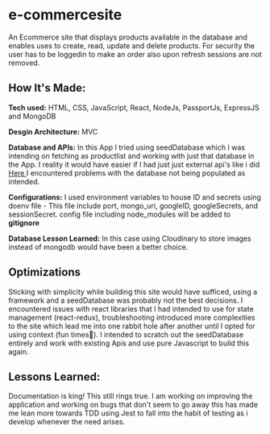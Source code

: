 # e-commercesite
<p> An Ecommerce site that displays products available in the database and enables uses to create, read, update and delete products. For security the user has to be loggedin to make an order also upon refresh sessions are not removed.</p>

## How It's Made:

**Tech used:** HTML, CSS, JavaScript, React,  NodeJs, PassportJs, ExpressJS and MongoDB

**Desgin Architecture:** MVC

**Database and APIs:** In this App I tried using seedDatabase which I was intending on fetching as productlist and working with just that database in the App. I reality it would have easier if I had just just external api's like i did <a href= "https://github.com/Felicia-Mayeyane/PantryPal-App"> Here </a> I encountered problems with the database not being populated as intended.

**Configurations:** I used environment variables to house ID and secrets using doenv file - This file include port, mongo_uri, googleID, googleSecrets,  and sessionSecret.
config file including node_modules will be added to **gitignore**


**Database Lesson Learned:** In this case using Cloudinary to store  images instead of mongodb would have been a better choice.

## Optimizations

Sticking with simplicity while building this site would have sufficed, using a framework and a seedDatabase was probably not the best decisions. I encountered issues with react libraries that I had intended to use for state management (react-redux), troubleshooting introduced more complexities to the site which lead me into one rabbit hole after another until I opted for using context (fun times🥶). I intended to scratch out the seedDatabase entirely and work with existing Apis and use pure Javascript to build this again.

## Lessons Learned:

Documentation is king! This still rings true. I am working on improving the application and working on bugs that don't seem to go away this has made me lean more towards TDD using Jest to fall into the habit of testing as i develop whenever the need arises. 
